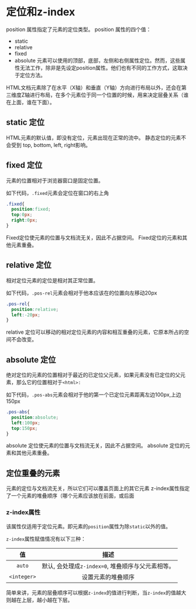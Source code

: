 # 定位和z-index

position 属性指定了元素的定位类型。
position 属性的四个值：
- static
- relative
- fixed
- absolute
元素可以使用的顶部，底部，左侧和右侧属性定位。然而，这些属性无法工作，除非是先设定position属性。他们也有不同的工作方式，这取决于定位方法。
 

HTML文档元素除了在水平（X轴）和垂直（Y轴）方向进行布局以外，还会在第三维度Z轴进行布局，在多个元素位于同一个位置的时候，用来决定层叠关系（谁在上面，谁在下面）。

## static 定位

HTML元素的默认值，即没有定位，元素出现在正常的流中。
静态定位的元素不会受到 top, bottom, left, right影响。

## fixed 定位

元素的位置相对于浏览器窗口是固定位置。

如下代码，`.fixed`元素会定位在窗口的右上角

```css
.fixed{
  position:fixed;
  top:0px;
  right:0px;
}
```


Fixed定位使元素的位置与文档流无关，因此不占据空间。
Fixed定位的元素和其他元素重叠。

## relative 定位

相对定位元素的定位是相对其正常位置。

如下代码，`.pos-rel`元素会相对于他本应该在的位置向左移动20px

```css
.pos-rel{
  position:relative;
  left:-20px;
}
```

relative 定位可以移动的相对定位元素的内容和相互重叠的元素，它原本所占的空间不会改变。


## absolute 定位

绝对定位的元素的位置相对于最近的已定位父元素，如果元素没有已定位的父元素，那么它的位置相对于`<html>:`

如下代码，`.pos-abs`元素会相对于他的第一个已定位元素距离左边100px,上边150px

```css
.pos-abs{
  position:absolute;
  left:100px;
  top:150px;
}
```

absolute 定位使元素的位置与文档流无关，因此不占据空间。
absolute 定位的元素和其他元素重叠。

## 定位重叠的元素

元素的定位与文档流无关，所以它们可以覆盖页面上的其它元素
z-index属性指定了一个元素的堆叠顺序（哪个元素应该放在前面，或后面

### z-index属性

该属性仅适用于定位元素。即元素的`position`属性为除`static`以外的值。

`z-index`属性赋值情况有以下三种：


|值|描述|
|:---:|:---:|
| `auto` | 默认, 会处理成`z-index=0`, 堆叠顺序与父元素相等。 |
| `<integer>` | 设置元素的堆叠顺序|

简单来讲，元素的层叠顺序可以根据`z-index`的值进行判断，当`z-index`的值越大则越在上层，越小越在下层。

